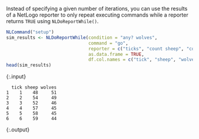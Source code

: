 ---
---

Instead of specifying a given number of iterations, you can use the results of a NetLogo reporter to only repeat executing commands while a reporter returns `TRUE` using `NLDoReportWhile()`. 


  

~~~r
NLCommand("setup")
sim_results <- NLDoReportWhile(condition = "any? wolves", 
                               command = "go",
                               reporter = c("ticks", "count sheep", "count wolves"),
                               as.data.frame = TRUE,
                               df.col.names = c("tick", "sheep", "wolves"))
head(sim_results)
~~~
{:.input}
~~~
  tick sheep wolves
1    1    48     51
2    2    54     49
3    3    52     46
4    4    57     45
5    5    58     45
6    6    59     44
~~~
{:.output}
